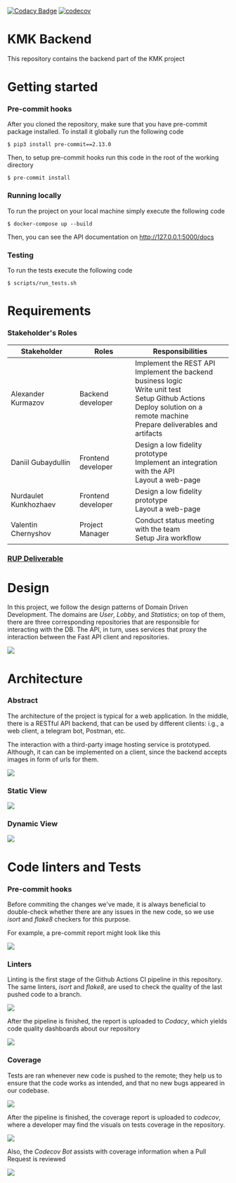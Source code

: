 [![Codacy Badge](https://app.codacy.com/project/badge/Grade/31c3908646524e9f83706f92dd1b5b68)](https://www.codacy.com/gh/KMK-UI-SSD-2021/backend/dashboard?utm_source=github.com&amp;utm_medium=referral&amp;utm_content=KMK-UI-SSD-2021/backend&amp;utm_campaign=Badge_Grade)
[![codecov](https://codecov.io/gh/KMK-UI-SSD-2021/backend/branch/master/graph/badge.svg?token=F4EG13WIQK)](https://codecov.io/gh/KMK-UI-SSD-2021/backend)

# KMK Backend

This repository contains the backend part of the KMK project


# Getting started


### Pre-commit hooks
After you cloned the repository, make sure that you have pre-commit package installed. To install it globally run the following code
```
$ pip3 install pre-commit==2.13.0
```
Then, to setup pre-commit hooks run this code in the root of the working directory
```
$ pre-commit install
```


### Running locally
To run the project on your local machine simply execute the following code
```
$ docker-compose up --build
```
Then, you can see the API documentation on http://127.0.0.1:5000/docs

### Testing
To run the tests execute the following code
```
$ scripts/run_tests.sh
```


# Requirements

### Stakeholder's Roles


| Stakeholder | Roles | Responsibilities |
| -------- | -------- | -------- |
| Alexander Kurmazov     | Backend developer     | Implement the REST API <br /> Implement the backend business logic <br /> Write unit test <br /> Setup Github Actions <br /> Deploy solution on a remote machine <br /> Prepare deliverables and artifacts |
| Daniil Gubaydullin | Frontend developer | Design a low fidelity prototype <br /> Implement an integration with the API <br /> Layout a web-page |
| Nurdaulet Kunkhozhaev | Frontend developer | Design a low fidelity prototype <br /> Layout a web-page |
| Valentin Chernyshov | Project Manager | Conduct status meeting with the team <br /> Setup Jira workflow |

### [RUP Deliverable](https://docs.google.com/document/d/1UwLZRrJ5waXoj0tItV4rKKHDpgBjYpTk/edit?usp=sharing&ouid=114466313595428679485&rtpof=true&sd=true)



# Design
In this project, we follow the design patterns of Domain Driven Development. The domains are *User*, *Lobby*, and *Statistics*; on top of them, there are three corresponding repositories that are responsible for interacting with the DB. The API, in turn, uses services that proxy the interaction between the Fast API client and repositories.

![](https://i.imgur.com/8CBc9XZ.png)


# Architecture

### Abstract
The architecture of the project is typical for a web application. In the middle, there is a RESTful API backend, that can be used by different clients: i.g., a web client, a telegram bot, Postman, etc.

The interaction with a third-party image hosting service is prototyped. Although, it can can be implemented on a client, since the backend accepts images in form of urls for them.

![](https://i.imgur.com/DgSTCO5.png)


### Static View
![](https://i.imgur.com/1oY5y87.png)


### Dynamic View
![](https://i.imgur.com/8GRtcPh.png)


# Code linters and Tests

### Pre-commit hooks
Before commiting the changes we've made, it is always beneficial to double-check whether there are any issues in the new code, so we use *isort* and *flake8* checkers for this purpose.

For example, a pre-commit report might look like this


![](https://i.imgur.com/e5yqTLt.png)


### Linters
Linting is the first stage of the Github Actions CI pipeline in this repository. The same linters, *isort* and *flake8*, are used to check the quality of the last pushed code to a branch.


![](https://i.imgur.com/RVvwlpU.png)

After the pipeline is finished, the report is uploaded to *Codacy*, which yields code quality dashboards about our repository


![](https://i.imgur.com/rRuNra4.png)


### Coverage
Tests are ran whenever new code is pushed to the remote; they help us to ensure that the code works as intended, and that no new bugs appeared in our codebase.


![](https://i.imgur.com/vA5c2HH.png)


After the pipeline is finished, the coverage report is uploaded to *codecov*, where a developer may find the visuals on tests coverage in the repository.


![](https://i.imgur.com/Dt51Cvf.png)


Also, the *Codecov Bot* assists with coverage information when a Pull Request is reviewed


![](https://i.imgur.com/bDiTT2L.png)

